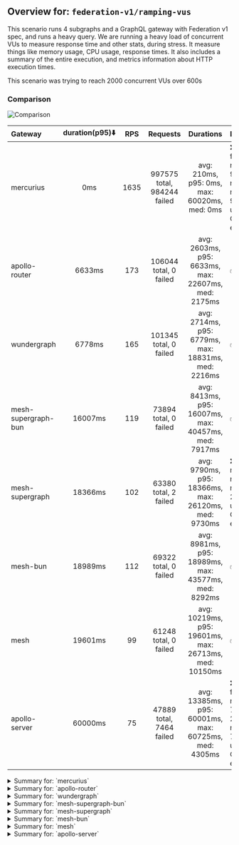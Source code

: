 ## Overview for: `federation-v1/ramping-vus`


This scenario runs 4 subgraphs and a GraphQL gateway with Federation v1 spec, and runs a heavy query. We are running a heavy load of concurrent VUs to measure response time and other stats, during stress. It measure things like memory usage, CPU usage, response times. It also includes a summary of the entire execution, and metrics information about HTTP execution times.


This scenario was trying to reach 2000 concurrent VUs over 600s


### Comparison


<img src="https://imagedelivery.net/KYe9TScr4TldYHA48pczVg/ce92a61b-ad61-447a-7389-e8d3bb003200/public" alt="Comparison" />


| Gateway             | duration(p95)⬇️ |  RPS  |          Requests           |                       Durations                        | Notes                                                                                |
| :------------------ | :-------------: | :---: | :-------------------------: | :----------------------------------------------------: | :----------------------------------------------------------------------------------- |
| mercurius           |       0ms       | 1635  | 997575 total, 984244 failed |      avg: 210ms, p95: 0ms, max: 60020ms, med: 0ms      | ❌ 984244 failed requests, 984244 non-200 responses, 984244 unexpected GraphQL errors |
| apollo-router       |     6633ms      |  173  |   106044 total, 0 failed    |  avg: 2603ms, p95: 6633ms, max: 22607ms, med: 2175ms   | ✅                                                                                    |
| wundergraph         |     6778ms      |  165  |   101345 total, 0 failed    |  avg: 2714ms, p95: 6779ms, max: 18831ms, med: 2216ms   | ✅                                                                                    |
| mesh-supergraph-bun |     16007ms     |  119  |    73894 total, 0 failed    |  avg: 8413ms, p95: 16007ms, max: 40457ms, med: 7917ms  | ✅                                                                                    |
| mesh-supergraph     |     18366ms     |  102  |    63380 total, 2 failed    |  avg: 9790ms, p95: 18366ms, max: 26120ms, med: 9730ms  | ❌ 2 failed requests, 2 non-200 responses, 2 unexpected GraphQL errors                |
| mesh-bun            |     18989ms     |  112  |    69322 total, 0 failed    |  avg: 8981ms, p95: 18989ms, max: 43577ms, med: 8292ms  | ✅                                                                                    |
| mesh                |     19601ms     |  99   |    61248 total, 0 failed    | avg: 10219ms, p95: 19601ms, max: 26713ms, med: 10150ms | ✅                                                                                    |
| apollo-server       |     60000ms     |  75   |  47889 total, 7464 failed   | avg: 13385ms, p95: 60001ms, max: 60725ms, med: 4305ms  | ❌ 7464 failed requests, 7464 non-200 responses, 7464 unexpected GraphQL errors       |



<details>
  <summary>Summary for: `mercurius`</summary>

  **K6 Output**




```
     ✗ response code was 200
      ↳  1% — ✓ 13331 / ✗ 984244
     ✗ no graphql errors
      ↳  1% — ✓ 13331 / ✗ 984244
     ✓ valid response structure

     checks.........................: 1.99%  ✓ 39993       ✗ 1968488
     data_received..................: 1.2 GB 1.9 MB/s
     data_sent......................: 18 MB  30 kB/s
     http_req_blocked...............: avg=18.99µs  min=0s       med=0s       max=222.66ms p(90)=0s       p(95)=0s      
     http_req_connecting............: avg=18.51µs  min=0s       med=0s       max=221.59ms p(90)=0s       p(95)=0s      
     http_req_duration..............: avg=209.86ms min=0s       med=0s       max=1m0s     p(90)=0s       p(95)=0s      
       { expected_response:true }...: avg=12.3s    min=324.94ms med=9.25s    max=59.97s   p(90)=27.09s   p(95)=36.28s  
     http_req_failed................: 98.66% ✓ 984244      ✗ 13331  
     http_req_receiving.............: avg=8.5µs    min=0s       med=0s       max=479.43ms p(90)=0s       p(95)=0s      
     http_req_sending...............: avg=3.83µs   min=0s       med=0s       max=159.01ms p(90)=0s       p(95)=0s      
     http_req_tls_handshaking.......: avg=0s       min=0s       med=0s       max=0s       p(90)=0s       p(95)=0s      
     http_req_waiting...............: avg=209.85ms min=0s       med=0s       max=1m0s     p(90)=0s       p(95)=0s      
     http_reqs......................: 997575 1635.364674/s
     iteration_duration.............: avg=507.01ms min=212.26µs med=310.75ms max=1m0s     p(90)=665.69ms p(95)=793.83ms
     iterations.....................: 997575 1635.364674/s
     vus............................: 8      min=8         max=1997 
     vus_max........................: 2000   min=2000      max=2000 
```


**Performance Overview**


<img src="https://imagedelivery.net/KYe9TScr4TldYHA48pczVg/bc636f6f-8831-45a1-b443-0d17932fea00/public" alt="Performance Overview" />


**Subgraphs Overview**


<img src="https://imagedelivery.net/KYe9TScr4TldYHA48pczVg/5330707f-963c-44c0-7bab-2e06f5849500/public" alt="Subgraphs Overview" />


**HTTP Overview**


<img src="https://imagedelivery.net/KYe9TScr4TldYHA48pczVg/aa775bd3-0e2f-4294-c909-d85502944200/public" alt="HTTP Overview" />


  </details>

<details>
  <summary>Summary for: `apollo-router`</summary>

  **K6 Output**




```
     ✓ response code was 200
     ✓ no graphql errors
     ✓ valid response structure

     checks.........................: 100.00% ✓ 318132     ✗ 0     
     data_received..................: 9.3 GB  15 MB/s
     data_sent......................: 126 MB  206 kB/s
     http_req_blocked...............: avg=41.32ms  min=1.68µs  med=3.71µs  max=12.74s p(90)=6.12µs   p(95)=10.45µs 
     http_req_connecting............: avg=39.21ms  min=0s      med=0s      max=12.74s p(90)=0s       p(95)=0s      
     http_req_duration..............: avg=2.6s     min=6.79ms  med=2.17s   max=22.6s  p(90)=5.34s    p(95)=6.63s   
       { expected_response:true }...: avg=2.6s     min=6.79ms  med=2.17s   max=22.6s  p(90)=5.34s    p(95)=6.63s   
     http_req_failed................: 0.00%   ✓ 0          ✗ 106044
     http_req_receiving.............: avg=598.26ms min=24.03µs med=79.72µs max=20.55s p(90)=1.9s     p(95)=3.89s   
     http_req_sending...............: avg=80.04ms  min=6.25µs  med=16.02µs max=15.39s p(90)=137.91µs p(95)=231.41ms
     http_req_tls_handshaking.......: avg=0s       min=0s      med=0s      max=0s     p(90)=0s       p(95)=0s      
     http_req_waiting...............: avg=1.92s    min=6.73ms  med=1.61s   max=11.65s p(90)=4.09s    p(95)=5s      
     http_reqs......................: 106044  173.839037/s
     iteration_duration.............: avg=5.73s    min=12.05ms med=4.54s   max=46.43s p(90)=12.5s    p(95)=15.19s  
     iterations.....................: 106044  173.839037/s
     vus............................: 7       min=7        max=1985
     vus_max........................: 2000    min=2000     max=2000
```


**Performance Overview**


<img src="https://imagedelivery.net/KYe9TScr4TldYHA48pczVg/110e67c7-aad7-4d94-99ce-71225db66c00/public" alt="Performance Overview" />


**Subgraphs Overview**


<img src="https://imagedelivery.net/KYe9TScr4TldYHA48pczVg/a2e27ac5-c103-47e1-1c75-09aeff048800/public" alt="Subgraphs Overview" />


**HTTP Overview**


<img src="https://imagedelivery.net/KYe9TScr4TldYHA48pczVg/b9507bb3-6f93-45b2-78ce-a2c148c52600/public" alt="HTTP Overview" />


  </details>

<details>
  <summary>Summary for: `wundergraph`</summary>

  **K6 Output**




```
     ✓ response code was 200
     ✓ no graphql errors
     ✓ valid response structure

     checks.........................: 100.00% ✓ 304035     ✗ 0     
     data_received..................: 8.9 GB  15 MB/s
     data_sent......................: 120 MB  197 kB/s
     http_req_blocked...............: avg=45.45ms  min=1.62µs  med=3.7µs   max=16.08s p(90)=6.03µs p(95)=10.66µs 
     http_req_connecting............: avg=43.43ms  min=0s      med=0s      max=16.08s p(90)=0s     p(95)=0s      
     http_req_duration..............: avg=2.71s    min=8.6ms   med=2.21s   max=18.83s p(90)=5.86s  p(95)=6.77s   
       { expected_response:true }...: avg=2.71s    min=8.6ms   med=2.21s   max=18.83s p(90)=5.86s  p(95)=6.77s   
     http_req_failed................: 0.00%   ✓ 0          ✗ 101345
     http_req_receiving.............: avg=535.79ms min=23.73µs med=79.82µs max=13.99s p(90)=1.78s  p(95)=3.74s   
     http_req_sending...............: avg=71.74ms  min=7.12µs  med=16.13µs max=12.22s p(90)=148µs  p(95)=244.44ms
     http_req_tls_handshaking.......: avg=0s       min=0s      med=0s      max=0s     p(90)=0s     p(95)=0s      
     http_req_waiting...............: avg=2.1s     min=8.5ms   med=1.61s   max=18.83s p(90)=4.76s  p(95)=5.79s   
     http_reqs......................: 101345  165.855995/s
     iteration_duration.............: avg=6.06s    min=18.72ms med=5.01s   max=39.23s p(90)=12.99s p(95)=15.24s  
     iterations.....................: 101345  165.855995/s
     vus............................: 407     min=51       max=1989
     vus_max........................: 2000    min=2000     max=2000
```


**Performance Overview**


<img src="https://imagedelivery.net/KYe9TScr4TldYHA48pczVg/cb91bec4-59f3-4be0-d77d-dca0b17ee700/public" alt="Performance Overview" />


**Subgraphs Overview**


<img src="https://imagedelivery.net/KYe9TScr4TldYHA48pczVg/63f08c76-ea64-411f-5e2d-0f1694f40100/public" alt="Subgraphs Overview" />


**HTTP Overview**


<img src="https://imagedelivery.net/KYe9TScr4TldYHA48pczVg/8b59386d-2dbb-4503-9abd-bb941d26f000/public" alt="HTTP Overview" />


  </details>

<details>
  <summary>Summary for: `mesh-supergraph-bun`</summary>

  **K6 Output**




```
     ✓ response code was 200
     ✓ no graphql errors
     ✓ valid response structure

     checks.........................: 100.00% ✓ 221682     ✗ 0     
     data_received..................: 6.5 GB  11 MB/s
     data_sent......................: 88 MB   142 kB/s
     http_req_blocked...............: avg=2.98ms   min=1.36µs   med=3.16µs  max=1.9s   p(90)=5.52µs  p(95)=10.16µs 
     http_req_connecting............: avg=2.8ms    min=0s       med=0s      max=1.9s   p(90)=0s      p(95)=0s      
     http_req_duration..............: avg=8.41s    min=168.59ms med=7.91s   max=40.45s p(90)=15.26s  p(95)=16s     
       { expected_response:true }...: avg=8.41s    min=168.59ms med=7.91s   max=40.45s p(90)=15.26s  p(95)=16s     
     http_req_failed................: 0.00%   ✓ 0          ✗ 73894 
     http_req_receiving.............: avg=130.54ms min=27.91µs  med=69.72µs max=13.15s p(90)=22.1ms  p(95)=614.88ms
     http_req_sending...............: avg=6.02ms   min=7.67µs   med=14µs    max=2.48s  p(90)=43.81µs p(95)=224.12µs
     http_req_tls_handshaking.......: avg=0s       min=0s       med=0s      max=0s     p(90)=0s      p(95)=0s      
     http_req_waiting...............: avg=8.27s    min=168.45ms med=7.82s   max=40.45s p(90)=15.11s  p(95)=15.86s  
     http_reqs......................: 73894   119.869588/s
     iteration_duration.............: avg=8.58s    min=179.37ms med=8.04s   max=41.26s p(90)=15.46s  p(95)=16.46s  
     iterations.....................: 73894   119.869588/s
     vus............................: 38      min=38       max=2000
     vus_max........................: 2000    min=2000     max=2000
```


**Performance Overview**


<img src="https://imagedelivery.net/KYe9TScr4TldYHA48pczVg/a1ed8f24-eafc-4acf-5dfc-f68e6c2f5e00/public" alt="Performance Overview" />


**Subgraphs Overview**


<img src="https://imagedelivery.net/KYe9TScr4TldYHA48pczVg/d5582a70-e866-445a-9d70-a19cbc4cca00/public" alt="Subgraphs Overview" />


**HTTP Overview**


<img src="https://imagedelivery.net/KYe9TScr4TldYHA48pczVg/eaad3cc6-9ed8-4386-db8a-9508a29ea900/public" alt="HTTP Overview" />


  </details>

<details>
  <summary>Summary for: `mesh-supergraph`</summary>

  **K6 Output**




```
     ✗ response code was 200
      ↳  99% — ✓ 63378 / ✗ 2
     ✗ no graphql errors
      ↳  99% — ✓ 63378 / ✗ 2
     ✓ valid response structure

     checks.........................: 99.99% ✓ 190134    ✗ 4     
     data_received..................: 5.6 GB 9.0 MB/s
     data_sent......................: 75 MB  122 kB/s
     http_req_blocked...............: avg=4.46ms  min=1.8µs   med=4.24µs  max=1.99s  p(90)=7.08µs  p(95)=12.67µs
     http_req_connecting............: avg=4.2ms   min=0s      med=0s      max=1.99s  p(90)=0s      p(95)=0s     
     http_req_duration..............: avg=9.79s   min=50.58ms med=9.72s   max=26.12s p(90)=17.1s   p(95)=18.36s 
       { expected_response:true }...: avg=9.79s   min=50.58ms med=9.73s   max=26.12s p(90)=17.1s   p(95)=18.36s 
     http_req_failed................: 0.00%  ✓ 2         ✗ 63378 
     http_req_receiving.............: avg=46.14ms min=0s      med=78.73µs max=4.83s  p(90)=5.96ms  p(95)=242.7ms
     http_req_sending...............: avg=6.76ms  min=8.87µs  med=19.42µs max=3.79s  p(90)=48.99µs p(95)=1.68ms 
     http_req_tls_handshaking.......: avg=0s      min=0s      med=0s      max=0s     p(90)=0s      p(95)=0s     
     http_req_waiting...............: avg=9.73s   min=38.34ms med=9.69s   max=25.11s p(90)=17.04s  p(95)=18.27s 
     http_reqs......................: 63380  102.77284/s
     iteration_duration.............: avg=10.04s  min=81.4ms  med=9.96s   max=28.82s p(90)=17.4s   p(95)=18.9s  
     iterations.....................: 63380  102.77284/s
     vus............................: 159    min=51      max=1999
     vus_max........................: 2000   min=2000    max=2000
```


**Performance Overview**


<img src="https://imagedelivery.net/KYe9TScr4TldYHA48pczVg/20622606-1230-48a9-4162-8f4ce6c90400/public" alt="Performance Overview" />


**Subgraphs Overview**


<img src="https://imagedelivery.net/KYe9TScr4TldYHA48pczVg/82d876d7-9308-4147-c812-96a9820e7800/public" alt="Subgraphs Overview" />


**HTTP Overview**


<img src="https://imagedelivery.net/KYe9TScr4TldYHA48pczVg/3208effc-c0c5-41e7-6b48-6896ba8e9d00/public" alt="HTTP Overview" />


  </details>

<details>
  <summary>Summary for: `mesh-bun`</summary>

  **K6 Output**




```
     ✓ response code was 200
     ✓ no graphql errors
     ✓ valid response structure

     checks.........................: 100.00% ✓ 207966     ✗ 0     
     data_received..................: 6.1 GB  9.8 MB/s
     data_sent......................: 82 MB   133 kB/s
     http_req_blocked...............: avg=3.38ms   min=1.34µs   med=3.23µs  max=1.55s  p(90)=5.53µs   p(95)=10.62µs 
     http_req_connecting............: avg=3.23ms   min=0s       med=0s      max=1.55s  p(90)=0s       p(95)=0s      
     http_req_duration..............: avg=8.98s    min=231.09ms med=8.29s   max=43.57s p(90)=16.61s   p(95)=18.98s  
       { expected_response:true }...: avg=8.98s    min=231.09ms med=8.29s   max=43.57s p(90)=16.61s   p(95)=18.98s  
     http_req_failed................: 0.00%   ✓ 0          ✗ 69322 
     http_req_receiving.............: avg=175.14ms min=25.06µs  med=69.77µs max=13.32s p(90)=217.67ms p(95)=860.93ms
     http_req_sending...............: avg=6.55ms   min=7.39µs   med=13.97µs max=4.31s  p(90)=45.32µs  p(95)=177.98µs
     http_req_tls_handshaking.......: avg=0s       min=0s       med=0s      max=0s     p(90)=0s       p(95)=0s      
     http_req_waiting...............: avg=8.79s    min=231.02ms med=8.21s   max=43.27s p(90)=16.31s   p(95)=17.57s  
     http_reqs......................: 69322   112.260401/s
     iteration_duration.............: avg=9.18s    min=241.52ms med=8.45s   max=43.88s p(90)=16.87s   p(95)=19.58s  
     iterations.....................: 69322   112.260401/s
     vus............................: 26      min=26       max=2000
     vus_max........................: 2000    min=2000     max=2000
```


**Performance Overview**


<img src="https://imagedelivery.net/KYe9TScr4TldYHA48pczVg/a233a7ed-6d1e-4372-5d89-58efc756a200/public" alt="Performance Overview" />


**Subgraphs Overview**


<img src="https://imagedelivery.net/KYe9TScr4TldYHA48pczVg/8bec2a5e-9ab2-45bd-ccc9-71dfac6efd00/public" alt="Subgraphs Overview" />


**HTTP Overview**


<img src="https://imagedelivery.net/KYe9TScr4TldYHA48pczVg/e06d0bbb-f2ce-4bb7-3b83-1b89aff3c100/public" alt="HTTP Overview" />


  </details>

<details>
  <summary>Summary for: `mesh`</summary>

  **K6 Output**




```
     ✓ response code was 200
     ✓ no graphql errors
     ✓ valid response structure

     checks.........................: 100.00% ✓ 183744    ✗ 0     
     data_received..................: 5.4 GB  8.7 MB/s
     data_sent......................: 73 MB   118 kB/s
     http_req_blocked...............: avg=3.26ms  min=1.64µs   med=4.02µs  max=1.17s  p(90)=6.74µs  p(95)=12.52µs 
     http_req_connecting............: avg=3.14ms  min=0s       med=0s      max=1.17s  p(90)=0s      p(95)=0s      
     http_req_duration..............: avg=10.21s  min=117.09ms med=10.14s  max=26.71s p(90)=18.13s  p(95)=19.6s   
       { expected_response:true }...: avg=10.21s  min=117.09ms med=10.14s  max=26.71s p(90)=18.13s  p(95)=19.6s   
     http_req_failed................: 0.00%   ✓ 0         ✗ 61248 
     http_req_receiving.............: avg=27.29ms min=32.12µs  med=73.22µs max=3.26s  p(90)=2.05ms  p(95)=48.32ms 
     http_req_sending...............: avg=5.44ms  min=7.74µs   med=17.62µs max=2.1s   p(90)=50.16µs p(95)=842.65µs
     http_req_tls_handshaking.......: avg=0s      min=0s       med=0s      max=0s     p(90)=0s      p(95)=0s      
     http_req_waiting...............: avg=10.18s  min=117.03ms med=10.13s  max=26.71s p(90)=18.11s  p(95)=19.57s  
     http_reqs......................: 61248   99.223251/s
     iteration_duration.............: avg=10.4s   min=141.1ms  med=10.3s   max=27.61s p(90)=18.37s  p(95)=19.84s  
     iterations.....................: 61248   99.223251/s
     vus............................: 141     min=51      max=1998
     vus_max........................: 2000    min=2000    max=2000
```


**Performance Overview**


<img src="https://imagedelivery.net/KYe9TScr4TldYHA48pczVg/ec48fb94-ec9b-4736-0f39-4763f1a28b00/public" alt="Performance Overview" />


**Subgraphs Overview**


<img src="https://imagedelivery.net/KYe9TScr4TldYHA48pczVg/e0c30a62-5958-4a11-45a9-d0cab8a09a00/public" alt="Subgraphs Overview" />


**HTTP Overview**


<img src="https://imagedelivery.net/KYe9TScr4TldYHA48pczVg/862eaa0f-1b23-4586-dafc-9e077f9eb000/public" alt="HTTP Overview" />


  </details>

<details>
  <summary>Summary for: `apollo-server`</summary>

  **K6 Output**




```
     ✗ response code was 200
      ↳  84% — ✓ 40425 / ✗ 7464
     ✗ no graphql errors
      ↳  84% — ✓ 40425 / ✗ 7464
     ✓ valid response structure

     checks.........................: 89.03% ✓ 121275    ✗ 14928 
     data_received..................: 3.6 GB 5.6 MB/s
     data_sent......................: 57 MB  90 kB/s
     http_req_blocked...............: avg=881.64µs min=1.33µs  med=3.32µs  max=536.21ms p(90)=211.22µs p(95)=896.61µs
     http_req_connecting............: avg=833.15µs min=0s      med=0s      max=366.83ms p(90)=165.09µs p(95)=789.5µs 
     http_req_duration..............: avg=13.38s   min=71.72ms med=4.3s    max=1m0s     p(90)=59.99s   p(95)=1m0s    
       { expected_response:true }...: avg=4.77s    min=71.72ms med=4.1s    max=59.97s   p(90)=5.9s     p(95)=6.53s   
     http_req_failed................: 15.58% ✓ 7464      ✗ 40425 
     http_req_receiving.............: avg=462.7µs  min=0s      med=82.06µs max=352.64ms p(90)=136.68µs p(95)=295.49µs
     http_req_sending...............: avg=422.94µs min=7.84µs  med=15.72µs max=331.97ms p(90)=43.62µs  p(95)=82.65µs 
     http_req_tls_handshaking.......: avg=0s       min=0s      med=0s      max=0s       p(90)=0s       p(95)=0s      
     http_req_waiting...............: avg=13.38s   min=71.21ms med=4.3s    max=1m0s     p(90)=59.99s   p(95)=1m0s    
     http_reqs......................: 47889  75.508371/s
     iteration_duration.............: avg=13.4s    min=82.39ms med=4.32s   max=1m0s     p(90)=1m0s     p(95)=1m0s    
     iterations.....................: 47889  75.508371/s
     vus............................: 37     min=37      max=1999
     vus_max........................: 2000   min=2000    max=2000
```


**Performance Overview**


<img src="https://imagedelivery.net/KYe9TScr4TldYHA48pczVg/dde5a53d-b820-4aee-ad60-99524e4d7f00/public" alt="Performance Overview" />


**Subgraphs Overview**


<img src="https://imagedelivery.net/KYe9TScr4TldYHA48pczVg/70e03c6c-4019-431c-bf36-a398356adf00/public" alt="Subgraphs Overview" />


**HTTP Overview**


<img src="https://imagedelivery.net/KYe9TScr4TldYHA48pczVg/677faab4-7547-482e-c924-2a6d53c2c500/public" alt="HTTP Overview" />


  </details>